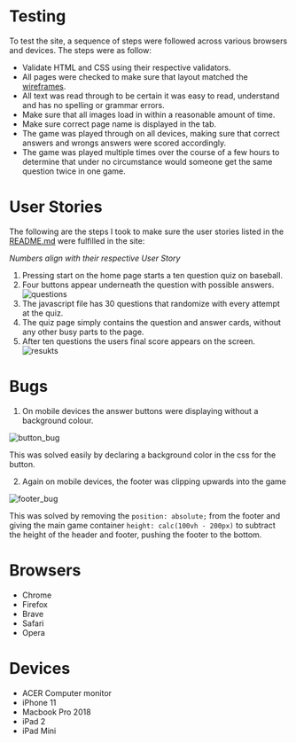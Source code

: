 # Testing

To test the site, a sequence of steps were followed across various browsers and devices. The steps were as follow: 

 - Validate HTML and CSS using their respective validators.
 - All pages were checked to make sure that layout matched the [wireframes](assets/images/wireframes/ootp_wireframes.pdf). 
 - All text was read through to be certain it was easy to read, understand and has no spelling or grammar errors.
 - Make sure that all images load in within a reasonable amount of time. 
 - Make sure correct page name is displayed in the tab.
 - The game was played through on all devices, making sure that correct answers and wrongs answers were scored accordingly.
 - The game was played multiple times over the course of a few hours to determine that under no circumstance would someone get the same question twice in one game. 

# User Stories 

The following are the steps I took to make sure the user stories listed in the [README.md](README.md/#UX) were fulfilled in the site:

*Numbers align with their respective User Story*

1. Pressing start on the home page starts a ten question quiz on baseball.
2. Four buttons appear underneath the question with possible answers.
    ![questions](assets/images/screenshots/question_page.png)
3. The javascript file has 30 questions that randomize with every attempt at the quiz.
4. The quiz page simply contains the question and answer cards, without any other busy parts to the page.
5. After ten questions the users final score appears on the screen.
    ![resukts](assets/images/screenshots/results_page.png) 

# Bugs

1. On mobile devices the answer buttons were displaying without a background colour.

![button_bug](assets/images/screenshots/buttons_no_background.png)

This was solved easily by declaring a background color in the css for the button. 

2. Again on mobile devices, the footer was clipping upwards into the game 

![footer_bug](assets/images/screenshots/footer_bug.png)

This was solved by removing the ```position: absolute;``` from the footer and giving the main game container ```height: calc(100vh - 200px)``` to subtract the height of the header and footer, pushing the footer to the bottom. 

# Browsers

- Chrome
- Firefox
- Brave
- Safari
- Opera

# Devices

- ACER Computer monitor
- iPhone 11
- Macbook Pro 2018
- iPad 2
- iPad Mini